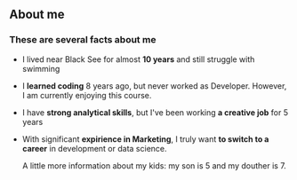 ##  About me

### These are several facts about me

* I lived near Black See for almost **10 years** and still struggle with swimming
* I **learned coding** 8 years ago, but never worked as Developer. However, I am currently enjoying this course.
* I have **strong analytical skills**, but I've been working **a creative job** for 5 years
* With significant **expirience in Marketing**, I truly want **to switch to a career** in development or data science.

  A little more information about my kids: my son is 5 and my douther is 7.
